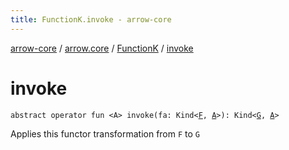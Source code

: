 ```yaml
---
title: FunctionK.invoke - arrow-core
---
```


[arrow-core](../../index.html) / [arrow.core](../index.html) / [FunctionK](index.html) / [invoke](./invoke.html)

# invoke

`abstract operator fun <A> invoke(fa: Kind<`[`F`](index.html#F)`, `[`A`](invoke.html#A)`>): Kind<`[`G`](index.html#G)`, `[`A`](invoke.html#A)`>`

Applies this functor transformation from `F` to `G`

